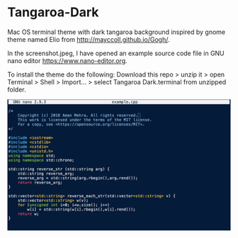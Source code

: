 # Tangaroa-Dark
Mac OS terminal theme with dark tangaroa background inspired by gnome theme named Elio from http://mayccoll.github.io/Gogh/.

In the screenshot.jpeg, I have opened an example source code file in GNU nano editor https://www.nano-editor.org.

To install the theme do the following: Download this repo > unzip it > open Terminal > Shell > Import... > select Tangaroa Dark.terminal from unzipped folder.

![alt text](screenshot.jpeg "example.cpp opened with GNU nano on terminal using Tangaroa-Dark theme")
